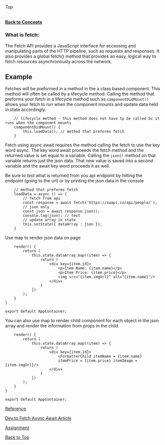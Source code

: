 ###### Top
#### [Back to Concepts](README.md)

### What is fetch:
The Fetch API provides a JavaScript interface for accessing and manipulating parts of the HTTP pipeline, such as requests and responses. It also provides a global fetch() method that provides an easy, logical way to fetch resources asynchronously across the network.

## Example 
Fetches will be preformed in a method in the a class based component. This method will often be called by a lifecycle method. Calling the method that preforms your fetch in a lifecycle method such as `componentDidMount()` allows your fetch to run when the component mounts and update data held in state accordingly.
```JSX
    // lifecycle method - this method does not have tp be called bc it runs when the component mounts
    componentDidMount() {
        this.loadData(); // method that preforms fetch
    }
```
Fetch using async await requires the method calling the fetch to use the key word async. The key word await proceeds the fetch method and the returned value is set equal to a variable. Calling the `json()` method on that variable returns just the json data. That new value is saved into a second variable and the await key word proceeds it as well.

Be sure to *test* what is returned from you api endpoint by hitting the endpoint (going to the url) or by printing the json data in the console
```JSX
    // method that preforms fetch
    loadData = async () => {
        // fetch from api
        const response = await fetch('https://swapi.co/api/people/');
        // json only
        const json = await response.json();
        console.log(json); // test
        // update array in state
        this.setState({ dataArray : json });
    }
```
Use map to render json data on page
```JSX
    render() {
        return (
            this.state.dataArray.map((item) => {
                return (
                    <div key={item.id}>
                        <p>Item Name: {item.name}</p>
                        <p>Item Price: {item.price}</p>
                        <img src="{item.imgUrl}" alt="{item.name}"/>
                    </div>
                )
            })
        );
    }
}

export default AppContainer;
```
You can also use map to render child component for each object in the json array and render the information from props in the child
```JSX
    render() {
        return (
            this.state.dataArray.map((item) => {
                return (
                    <div key={item.id}>
                        <FormatterChild itemName = {item.name} 
                        itemPrice = {item.price} itemImage = {item.imgUrl}/>
                    </div>
                )
            })
        );
    }
}

export default AppContainer;
```
[Reference](https://developer.mozilla.org/en-US/docs/Web/API/Fetch_API/Using_Fetch)

[Dev.to Fetch Async Await Article](https://dev.to/shoupn/javascript-fetch-api-and-using-asyncawait-47mp)

[Assignment](assignments.md#03/23/2020)

[Back to Top](#Top)